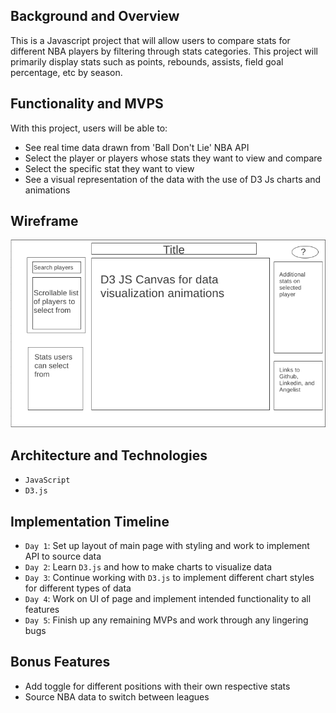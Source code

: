 ## Background and Overview 
This is a Javascript project that will allow users to compare stats for different NBA players by filtering through stats categories. 
This project will primarily display stats such as points, rebounds, assists, field goal percentage, etc by season. 

## Functionality and MVPS
With this project, users will be able to: 
- See real time data drawn from 'Ball Don't Lie' NBA API
- Select the player or players whose stats they want to view and compare
- Select the specific stat they want to view 
- See a visual representation of the data with the use of D3 Js charts and animations

## Wireframe

![Wireframe](https://github.com/Muz-98/Javascript/blob/master/assets/wireframe/Wireframe1.png)

## Architecture and Technologies
- `JavaScript`
- `D3.js`

## Implementation Timeline
- `Day 1`: Set up layout of main page with styling and work to implement API to source data
- `Day 2`: Learn `D3.js` and how to make charts to visualize data
- `Day 3`: Continue working with `D3.js` to implement different chart styles for different types of data
- `Day 4`: Work on UI of page and implement intended functionality to all features
- `Day 5`: Finish up any remaining MVPs and work through any lingering bugs

## Bonus Features
- Add toggle for different positions with their own respective stats
- Source NBA data to switch between leagues 